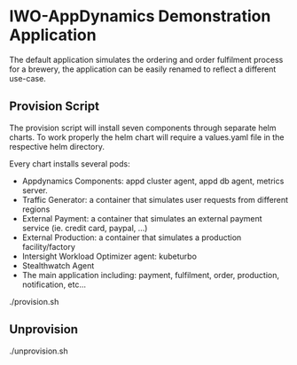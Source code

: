 # IWO-AppDynamics Demonstration Application
The default application simulates the ordering and order fulfilment process for a brewery,
the application can be easily renamed to reflect a different use-case. 

## Provision Script 
The provision script will install seven components through separate helm charts.
To work properly the helm chart will require a values.yaml file in the respective helm directory. 

Every chart installs several pods:
- Appdynamics Components: appd cluster agent, appd db agent, metrics server.
- Traffic Generator: a container that simulates user requests from different regions
- External Payment: a container that simulates an external payment service (ie. credit card, paypal, ...)
- External Production: a container that simulates a production facility/factory
- Intersight Workload Optimizer agent: kubeturbo
- Stealthwatch Agent
- The main application including: payment, fulfilment, order, production, notification, etc...

./provision.sh

## Unprovision
./unprovision.sh
